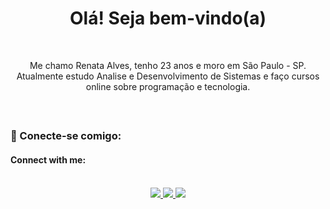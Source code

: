 ##
<h1 align=center> Olá! Seja bem-vindo(a) </h1>

<br>
 <div align="center">
  <p> Me chamo Renata Alves, tenho 23 anos e moro em São Paulo - SP. Atualmente estudo Analise e Desenvolvimento de Sistemas e faço cursos online sobre programação e tecnologia. <p>
</div>
<br>

 ##
 ### 💬 Conecte-se comigo: 
 #### Connect with me: 

<br> 
<div align="center">
   <a href="https://www.linkedin.com/in/renataalvesz/" target="_blank"><img src="https://img.shields.io/badge/-LinkedIn-%230077B5?style=for-the-badge&logo=linkedin&logoColor=white" target="_blank"> </a>  
  <a href="https://www.instagram.com/drawarys/" target="_blank"> <img src="https://img.shields.io/badge/-Instagram-%23E4405F?style=for-the-badge&logo=instagram&logoColor=white" target="_blank"> </a> 
  <a href = "mailto:renataalvescunh@gmail.com"><img src="https://img.shields.io/badge/-Gmail-%23333?style=for-the-badge&logo=gmail&logoColor=white" target="_blank"> </a>
</div>



